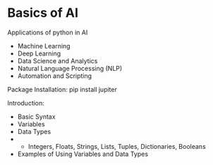 # Basics of AI

Applications of python in AI
* Machine Learning
* Deep Learning
* Data Science and Analytics
* Natural Language Processing (NLP)
* Automation and Scripting


Package Installation:
pip install jupiter

Introduction:
* Basic Syntax
* Variables
* Data Types
* * Integers, Floats, Strings, Lists, Tuples, Dictionaries, Booleans
* Examples of Using Variables and Data Types
